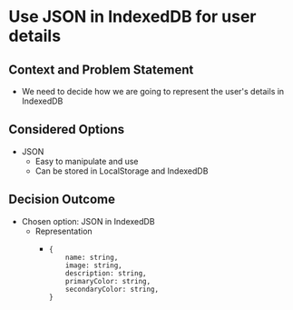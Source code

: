 # Use JSON in IndexedDB for user details
## Context and Problem Statement

- We need to decide how we are going to represent the user's details in IndexedDB

## Considered Options

- JSON
  - Easy to manipulate and use
  - Can be stored in LocalStorage and IndexedDB

## Decision Outcome
- Chosen option: JSON in IndexedDB
    - Representation
      - ``` 
        {
            name: string,
            image: string,
            description: string,
            primaryColor: string, 
            secondaryColor: string,
        }
        ```